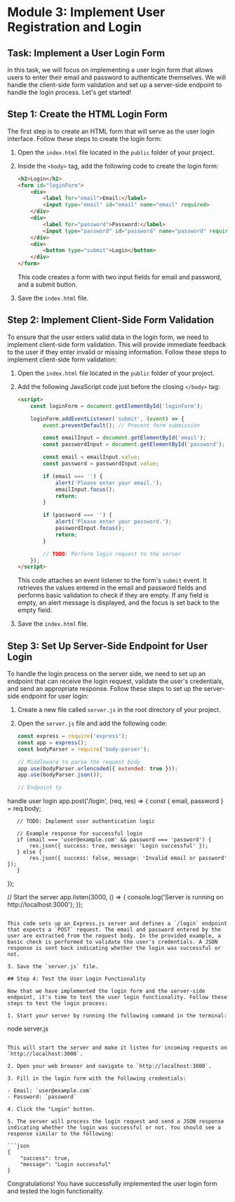 # Module 3: Implement User Registration and Login

## Task: Implement a User Login Form

In this task, we will focus on implementing a user login form that allows users to enter their email and password to authenticate themselves. We will handle the client-side form validation and set up a server-side endpoint to handle the login process. Let's get started!

## Step 1: Create the HTML Login Form

The first step is to create an HTML form that will serve as the user login interface. Follow these steps to create the login form:

1. Open the `index.html` file located in the `public` folder of your project.

2. Inside the `<body>` tag, add the following code to create the login form:

   ```html
   <h2>Login</h2>
   <form id="loginForm">
       <div>
           <label for="email">Email:</label>
           <input type="email" id="email" name="email" required>
       </div>
       <div>
           <label for="password">Password:</label>
           <input type="password" id="password" name="password" required>
       </div>
       <div>
           <button type="submit">Login</button>
       </div>
   </form>
   ```

   This code creates a form with two input fields for email and password, and a submit button.

3. Save the `index.html` file.

## Step 2: Implement Client-Side Form Validation

To ensure that the user enters valid data in the login form, we need to implement client-side form validation. This will provide immediate feedback to the user if they enter invalid or missing information. Follow these steps to implement client-side form validation:

1. Open the `index.html` file located in the `public` folder of your project.

2. Add the following JavaScript code just before the closing `</body>` tag:

   ```html
   <script>
       const loginForm = document.getElementById('loginForm');

       loginForm.addEventListener('submit', (event) => {
           event.preventDefault(); // Prevent form submission

           const emailInput = document.getElementById('email');
           const passwordInput = document.getElementById('password');

           const email = emailInput.value;
           const password = passwordInput.value;

           if (email === '') {
               alert('Please enter your email.');
               emailInput.focus();
               return;
           }

           if (password === '') {
               alert('Please enter your password.');
               passwordInput.focus();
               return;
           }

           // TODO: Perform login request to the server
       });
   </script>
   ```

   This code attaches an event listener to the form's `submit` event. It retrieves the values entered in the email and password fields and performs basic validation to check if they are empty. If any field is empty, an alert message is displayed, and the focus is set back to the empty field.

3. Save the `index.html` file.

## Step 3: Set Up Server-Side Endpoint for User Login

To handle the login process on the server side, we need to set up an endpoint that can receive the login request, validate the user's credentials, and send an appropriate response. Follow these steps to set up the server-side endpoint for user login:

1. Create a new file called `server.js` in the root directory of your project.

2. Open the `server.js` file and add the following code:

   ```javascript
   const express = require('express');
   const app = express();
   const bodyParser = require('body-parser');

   // Middleware to parse the request body
   app.use(bodyParser.urlencoded({ extended: true }));
   app.use(bodyParser.json());

   // Endpoint to

 handle user login
   app.post('/login', (req, res) => {
       const { email, password } = req.body;

       // TODO: Implement user authentication logic

       // Example response for successful login
       if (email === 'user@example.com' && password === 'password') {
           res.json({ success: true, message: 'Login successful' });
       } else {
           res.json({ success: false, message: 'Invalid email or password' });
       }
   });

   // Start the server
   app.listen(3000, () => {
       console.log('Server is running on http://localhost:3000');
   });
   ```

   This code sets up an Express.js server and defines a `/login` endpoint that expects a `POST` request. The email and password entered by the user are extracted from the request body. In the provided example, a basic check is performed to validate the user's credentials. A JSON response is sent back indicating whether the login was successful or not.

3. Save the `server.js` file.

## Step 4: Test the User Login Functionality

Now that we have implemented the login form and the server-side endpoint, it's time to test the user login functionality. Follow these steps to test the login process:

1. Start your server by running the following command in the terminal:

   ```
   node server.js
   ```

   This will start the server and make it listen for incoming requests on `http://localhost:3000`.

2. Open your web browser and navigate to `http://localhost:3000`.

3. Fill in the login form with the following credentials:

   - Email: `user@example.com`
   - Password: `password`

4. Click the "Login" button.

5. The server will process the login request and send a JSON response indicating whether the login was successful or not. You should see a response similar to the following:

   ```json
   {
       "success": true,
       "message": "Login successful"
   }
   ```

   Congratulations! You have successfully implemented the user login form and tested the login functionality.

